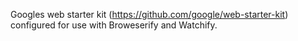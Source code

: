 Googles web starter kit (https://github.com/google/web-starter-kit) configured for use with Broweserify and Watchify.
